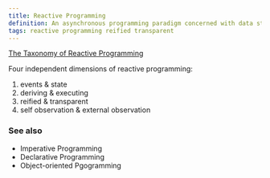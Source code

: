 ```yaml
---
title: Reactive Programming
definition: An asynchronous programming paradigm concerned with data streams and the propagation of change.
tags: reactive programming reified transparent
---
```


[The Taxonomy of Reactive Programming](https://vsavkin.com/the-taxonomy-of-reactive-programming-d40e2e23dee4)

Four independent dimensions of reactive programming:

1. events & state
2. deriving & executing
3. reified & transparent
4. self observation & external observation

### See also
* Imperative Programming
* Declarative Programming
* Object-oriented Pgogramming
